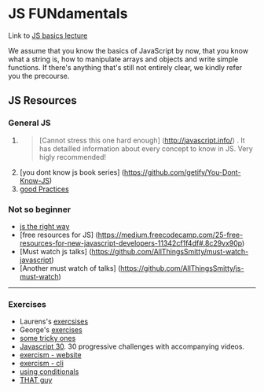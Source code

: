 JS FUNdamentals
====

Link to [JS basics lecture](https://docs.google.com/presentation/d/1MdOhzJc5S1269Y9FEwCXc4IKDKibFSW3mDMIiq_gyao/edit#slide=id.g1f487cf1ec_0_62)

We assume that you know the basics of JavaScript by now, that you know what a string is, how to manipulate arrays and objects and write simple functions. If there's anything that's still not entirely clear, we kindly refer you the precourse.

JS Resources
----

### General JS

1. > [Cannot stress this one hard enough] (http://javascript.info/) .
      > It has detailled information about every concept to know in JS. Very higly recommended!
2. [you dont know js book series] (https://github.com/getify/You-Dont-Know-JS)  
3. [good Practices](https://www.thinkful.com/learn/javascript-best-practices-1/)  

### Not so beginner

+ [js the right way](http://jstherightway.org/#getting-started)
+ [free resources for JS] (https://medium.freecodecamp.com/25-free-resources-for-new-javascript-developers-11342cf1f4df#.8c29vx90p)
+ [Must watch js talks] (https://github.com/AllThingsSmitty/must-watch-javascript)
+ [Another must watch of talks] (https://github.com/AllThingsSmitty/js-must-watch)
---

### Exercises  

* Laurens's [exercsises](https://github.com/Turfie/Elium-exercises)  
* George's [exercises](https://github.com/GeorgeFourikis/JSExercises)  
* [some tricky ones](https://github.com/shadkhan/Javascript-Puzzles-for-Fun)  
* [Javascript 30](https://javascript30.com).  30 progressive challenges with accompanying videos.
* [exercism - website](https://github.com/exercism/javascript)  
* [exercism - cli](http://exercism.io/languages/javascript/exercises)
* [using conditionals](https://github.com/jankeLearning/content-md/blob/master/content-code/Week%2001/conditionalChecks)
* [THAT guy](http://www.thatjsdude.com/interview/js1.html)